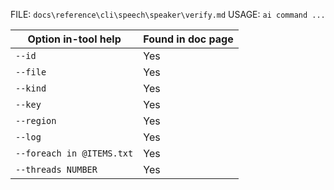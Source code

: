 ﻿FILE: `docs\reference\cli\speech\speaker\verify.md`
USAGE: `ai command ...`

| Option in-tool help | Found in doc page |
|---------------------|------------------|
| `--id` | Yes |
| `--file` | Yes |
| `--kind` | Yes |
| `--key` | Yes |
| `--region` | Yes |
| `--log` | Yes |
| `--foreach in @ITEMS.txt` | Yes |
| `--threads NUMBER` | Yes |